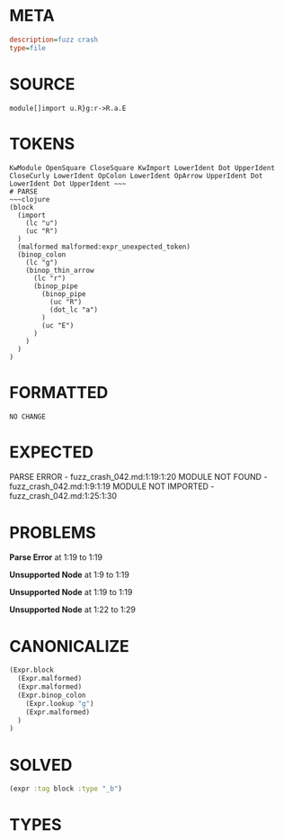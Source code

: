 # META
~~~ini
description=fuzz crash
type=file
~~~
# SOURCE
~~~roc
module[]import u.R}g:r->R.a.E
~~~
# TOKENS
~~~text
KwModule OpenSquare CloseSquare KwImport LowerIdent Dot UpperIdent CloseCurly LowerIdent OpColon LowerIdent OpArrow UpperIdent Dot LowerIdent Dot UpperIdent ~~~
# PARSE
~~~clojure
(block
  (import
    (lc "u")
    (uc "R")
  )
  (malformed malformed:expr_unexpected_token)
  (binop_colon
    (lc "g")
    (binop_thin_arrow
      (lc "r")
      (binop_pipe
        (binop_pipe
          (uc "R")
          (dot_lc "a")
        )
        (uc "E")
      )
    )
  )
)
~~~
# FORMATTED
~~~roc
NO CHANGE
~~~
# EXPECTED
PARSE ERROR - fuzz_crash_042.md:1:19:1:20
MODULE NOT FOUND - fuzz_crash_042.md:1:9:1:19
MODULE NOT IMPORTED - fuzz_crash_042.md:1:25:1:30
# PROBLEMS
**Parse Error**
at 1:19 to 1:19

**Unsupported Node**
at 1:9 to 1:19

**Unsupported Node**
at 1:19 to 1:19

**Unsupported Node**
at 1:22 to 1:29

# CANONICALIZE
~~~clojure
(Expr.block
  (Expr.malformed)
  (Expr.malformed)
  (Expr.binop_colon
    (Expr.lookup "g")
    (Expr.malformed)
  )
)
~~~
# SOLVED
~~~clojure
(expr :tag block :type "_b")
~~~
# TYPES
~~~roc
~~~
